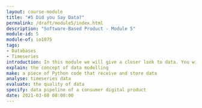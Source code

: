 ```yaml
---
layout: course-module
title: "#5 Did you Say Data?"
permalink: /draft/module5/index.html
description: "Software-Based Product - Module 5"
module-id: 5
module-of: io1075
tags:
- Databases
- Timeseries
introduction: In this module we will give a closer look to data. You will learn the fundamentals of information systems. You will evaluate data quality. The assignment will show you how to store data from your GoodNight Lamp behaviour.
explain: the concept of data modelling
make: a piece of Python code that receive and store data
analyse: timeseries data
evaluate: the quality of data
specify: data pipeline of a consumer digital product
date: 2021-03-08 08:00:00
---
```


